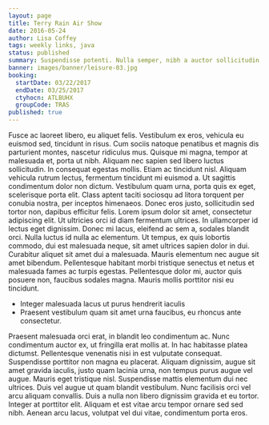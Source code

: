 ```yaml
---
layout: page
title: Terry Rain Air Show
date: 2016-05-24
author: Lisa Coffey
tags: weekly links, java
status: published
summary: Suspendisse potenti. Nulla semper, nibh a auctor sollicitudin, enim.
banner: images/banner/leisure-03.jpg
booking:
  startDate: 03/22/2017
  endDate: 03/25/2017
  ctyhocn: ATLBUHX
  groupCode: TRAS
published: true
---
```

Fusce ac laoreet libero, eu aliquet felis. Vestibulum ex eros, vehicula eu euismod sed, tincidunt in risus. Cum sociis natoque penatibus et magnis dis parturient montes, nascetur ridiculus mus. Quisque mi magna, tempor at malesuada et, porta ut nibh. Aliquam nec sapien sed libero luctus sollicitudin. In consequat egestas mollis. Etiam ac tincidunt nisl. Aliquam vehicula rutrum lectus, fermentum tincidunt mi euismod a. Ut sagittis condimentum dolor non dictum. Vestibulum quam urna, porta quis ex eget, scelerisque porta elit. Class aptent taciti sociosqu ad litora torquent per conubia nostra, per inceptos himenaeos. Donec eros justo, sollicitudin sed tortor non, dapibus efficitur felis. Lorem ipsum dolor sit amet, consectetur adipiscing elit. Ut ultricies orci id diam fermentum ultrices. In ullamcorper id lectus eget dignissim.
Donec mi lacus, eleifend ac sem a, sodales blandit orci. Nulla luctus id nulla ac elementum. Ut tempus, ex quis lobortis commodo, dui est malesuada neque, sit amet ultrices sapien dolor in dui. Curabitur aliquet sit amet dui a malesuada. Mauris elementum nec augue sit amet bibendum. Pellentesque habitant morbi tristique senectus et netus et malesuada fames ac turpis egestas. Pellentesque dolor mi, auctor quis posuere non, faucibus sodales magna. Mauris mollis porttitor nisi eu tincidunt.

* Integer malesuada lacus ut purus hendrerit iaculis
* Praesent vestibulum quam sit amet urna faucibus, eu rhoncus ante consectetur.

Praesent malesuada orci erat, in blandit leo condimentum ac. Nunc condimentum auctor ex, ut fringilla erat mollis at. In hac habitasse platea dictumst. Pellentesque venenatis nisi in est vulputate consequat. Suspendisse porttitor non magna eu placerat. Aliquam dignissim, augue sit amet gravida iaculis, justo quam lacinia urna, non tempus purus augue vel augue. Mauris eget tristique nisl. Suspendisse mattis elementum dui nec ultrices. Duis vel augue ut quam blandit vestibulum. Nunc facilisis orci vel arcu aliquam convallis. Duis a nulla non libero dignissim gravida et eu tortor. Integer at porttitor elit. Aliquam et est vitae arcu tempor ornare sed sed nibh. Aenean arcu lacus, volutpat vel dui vitae, condimentum porta eros.
